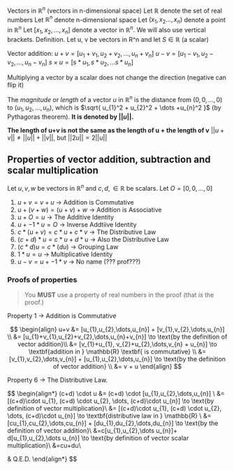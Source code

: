Vectors in $\mathbb{R}^n$ (vectors in n-dimensional space)
	Let $\mathbb{R}$ denote the set of real numbers
	Let $\mathbb{R}^n$ denote n-dimensional space
	Let $(x_{1}, x_{2} \dots, x_{n})$ denote a point in $\mathbb{R}^n$
	Let $[x_{1}, x_{2}, \dots, x_{n}]$ denote a vector in $\mathbb{R}^n$. We will also use vertical brackets.
	Definition. Let u, v be vectors in R^n and let $S\in\mathbb{R}$ (a scalar)

Vector addition:
$u+v = [u_{1}+v_{1}, u_{2}+v_{2}, \dots, u_{n}+v_{n}]$
$u-v = [u_{1}-v_{1}, u_{2}-v_{2}, \dots, u_{n}-v_{n}]$
$s\times u = [s*u_{1}, s*u_{2}, \dots s*u_{n}]$

Multiplying a vector by a scalar does not change the direction (negative can flip it)

The *magnitude* or *length* of a vector $u$ in $\mathbb{R}^n$ is the distance from $(0, 0,\dots, 0)$ to $(u_{1}, u_{2}, \dots, u_{n})$, which is $\sqrt{ u_{1}^2 + u_{2}^2 + \dots +u_{n}^2 }$ (by Pythagoras theorem). **It is denoted by $||u||$.**

**The length of u+v is not the same as the length of u + the length of v**
$||u+v|| \ne ||u|| + ||v||$, but $||2u|| = 2||u||$

## Properties of vector addition, subtraction and scalar multiplication
Let $u, v, w$ be vectors in $\mathbb{R}^n$ and $c, d, \in \mathbb{R}$ be scalars.
Let $O = [0, 0, \dots, 0]$
1. $u+v = v+u$                          -> Addition is Commutative
2. $u + (v+w) = (u+v) + w$     -> Addition is Associative
3. $u+O = u$                               -> The Additive Identity
4. $u+ -1*u = O$                       -> Inverse Addtiive Identity
5.  $c * (u + v) = c * u + c * v$      -> The Distributive Law
6. $(c+d) * u=c*u+d*u$      -> Also the Distributive Law
7. $(c*d)u = c*(du)$                  -> Grouping Law
8.  $1*u=u$                                -> Multiplicative Identity
9. $u-v=u+ -1*v$                 -> No name (??? prof???)
### Proofs of properties
> You **MUST** use a property of real numbers in the proof (that *is* the proof.)

Property 1 $\to$ Addition is Commutative

$$
\begin{align}
u+v &= [u_{1},u_{2},\dots,u_{n}] + [v_{1},v_{2},\dots,u_{n}] \\
&= [u_{1}+v_{1},u_{2}+v_{2},\dots,u_{n}+v_{n}] \to \text{by the definition of vector addition}\\
&= [v_{1}+u_{1}, v_{2}+u_{2},\dots,v_{n} + u_{n}] \to \textbf{addition in } \mathbb{R} \textbf{ is commutative} \\
&=[v_{1},v_{2},\dots,v_{n}] + [u_{1},u_{2},\dots,u_{n}] \to \text{by the definition of vector addition} \\
&= v + u
\end{align}
$$

Property 6 -> The Distributive Law.

$$
\begin{align*}
(c+d) \cdot u &= (c+d) \cdot [u_{1},u_{2},\dots,u_{n}] \\
&= [(c+d)\cdot u_{1}, (c+d) \cdot u_{2}, \dots, (c+d)\cdot u_{n}] \to \text{by definition of vector multiplication}\\
&= [(c+d)\cdot u_{1}, (c+d) \cdot u_{2}, \dots, (c+d)\cdot u_{n}] \to \textbf{distributive law in } \mathbb{R} \\
&=[cu_{1},cu_{2},\dots,cu_{n}] + [du_{1},du_{2},\dots,du_{n}] \to \text{by the definition of vector addition}\\
&=c[u_{1},u_{2},\dots u_{n}]+ d[u_{1},u_{2},\dots u_{n}] \to \text{by definition of vector scalar multiplication}\\
&=cu+du\\

& Q.E.D.
\end{align*}
$$


